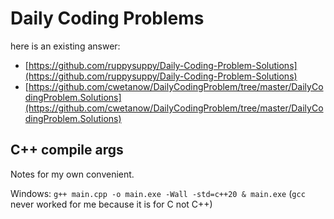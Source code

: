 # Daily Coding Problems

here is an existing answer:

- [https://github.com/ruppysuppy/Daily-Coding-Problem-Solutions](https://github.com/ruppysuppy/Daily-Coding-Problem-Solutions)
- [https://github.com/cwetanow/DailyCodingProblem/tree/master/DailyCodingProblem.Solutions](https://github.com/cwetanow/DailyCodingProblem/tree/master/DailyCodingProblem.Solutions)

## C++ compile args

Notes for my own convenient.

Windows: `g++ main.cpp -o main.exe -Wall -std=c++20 & main.exe` (`gcc` never worked for me because it is for C not C++)

